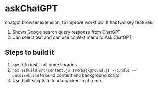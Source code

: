 # askChatGPT
chatgpt browser extension, to improve workflow.
It has two key features:
1) Shows Google search query response from ChatGPT
2) Can select text and can use context menu to Ask ChatGPT
## Steps to build it
1) `npm i` to install all node libraries
2) `npx esbuild src/content.js src/background.js --bundle --outdir=build` to build content and background script
3) Use built scripts to load upacked in chrome
